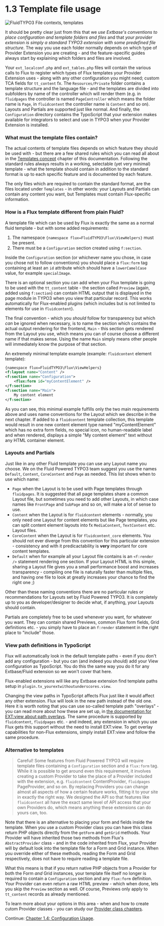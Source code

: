 1.3 Template file usage
=======================

![FluidTYPO3 File contexts, templates](../Images/FileContext/Templates.svgz)

It should be pretty clear just from this that we _use Extbase's conventions to place configuration and template folders and files_
and that _your provider extension is simply a standard TYPO3 extension with some predefined file structure_. The way you use each
folder normally depends on which type of Provider Extension you are creating - and the feature-specific guides always start by
explaining which folders and files are involved.

Your `ext_localconf.php` and `ext_tables.php` files will contain the various calls to Flux to register which types of Flux
templates your Provider Extension uses - along with any other configuration you might need; custom TCA fields for `tt_content` fx.
The `Resources/Private` folder contains a template structure and the language file - and the templates are divided into subfolders
by name of the controller which will render them (e.g. in `fluidpages` the controller is named `PageController` which means the
folder name is `Page`, in `fluidcontent` the controller name is `Content` and so on). Layouts and Partials are supported just like
normal. And finally, the `Configuration` directory contains the TypoScript that your extension makes available for integrators to
select and use in TYPO3 when your Provider Extension is installed.

### What must the template files contain?

The actual contents of template files depends on which feature they should be used with - but there are a few shared rules which
you can read all about in the [Templates concept](../3.Templating/3.2.CreatingTemplateFiles/3.2.1.CommonFileStructure.md) chapter
of this documentation. Following the standard rules always results in a working, selectable (yet very minimal) template - what the
template should contain in addition to the standard format is up to each specific feature and is documented by each feature.

The only files which are required to contain the standard format, are the files located under `Templates` - in other words: your
Layouts and Partials can contain any content you want, but Templates must contain Flux-specific information.

### How is a Flux template different from plain Fluid?

A template file which can be used by Flux is exactly the same as a normal fluid template - but with some added requirements:

1. The namespace `{namespace flux=FluidTYPO3\Flux\ViewHelpers}` must be present.
2. There must be a `Configuration` section created using `f:section`.

Inside the `Configuration` section (or whichever name you chose, in case you chose not to follow conventions) you should place
a `flux:form` tag containing at least an `id` attribute which should have a `lowerCamelCase` value, for example `specialImage`.

There is an optional section you can add when your Flux template is going to be used with the `tt_content` table - the section
called `Preview` (again, added using `f:section`) can contain HTML output that is displayed in the page module in TYPO3 when you
view that particular record. This works automatically for Flux-enabled plugins (which includes but is not limited to elements
for use in `fluidcontent`).

The final convention - which you *should* follow for transparency but which *can* be ignored when necessary, is to name the
section which contains the actual output rendering for the frontend, `Main` - this section gets rendered from the Layout you use,
which means you can of course choose a different name if that makes sense. Using the name `Main` simply means other people will
immediately know the purpose of that section.

An extremely minimal template example (example: `fluidcontent` element template):

```xml
{namespace flux=FluidTYPO3\Flux\ViewHelpers}
<f:layout name="Content" />
<f:section name="Configuration">
    <flux:form id="myContentElement" />
</f:section>
<f:section name="Main">
    My content element
</f:section>
```

As you can see, this minimal example fulfills only the two main requirements above and uses name conventions for the Layout which
we describe in the next chapter. If added to a `fluidcontent` template collection, this template would result in one new content
element type named "myContentElement" which has no extra form fields, no special icon, no human-readable label and when rendered,
displays a simple "My content element" text without any HTML container element.

### Layouts and Partials

Just like in any other Fluid template you can use any Layout name you choose. We on the Fluid Powered TYPO3 team suggest you use
the names `Default`, `Content`, `CoreContent` and `Page` as needed. This list shows when to use which name:

* `Page` when the Layout is to be used with Page templates through `fluidpages`. It is suggested that all page templates share a
  common Layout file, but sometimes you need to add other Layouts, in which case names like `FrontPage` and `SubPage` and so on,
  will make a lot of sense to use.
* `Content` when the Layout is for `fluidcontent` elements - normally, you only need one Layout for content elements but like Page
  templates, you can split content element layouts into fx `MediaContent`, `TextContent` etc. Layout files.
* `CoreContent` when the Layout is for `fluidcontent_core` elements. You should not ever diverge from this convention for this
  particular extension - consistency and with it predicactability is **very** important for core content templates.
* `Default` when for example all your Layout file contains is an `<f:render />` statement rendering one section. If your Layout
  HTML is this simple, sharing a Layout file gives you a small performance boost and increases transparency - compiling one file
  is naturally faster than multiple files, and having one file to look at greatly increases your chance to find the right one ;)

Other than these naming conventions there are no particular rules or recommendations for Layouts set by Fluid Powered TYPO3. It is
completely up to you as developer/designer to decide what, if anything, your Layouts should contain.

Partials are completely free to be used whenever you want, for whatever you want. They can contain shared Previews, common Flux
form fields, Grid definitions etc. - you simply have to place an `f:render` statement in the right place to "include" those.

### View path definitions in TypoScript

Flux will automatically look in the default template paths - even if you don't add any configuration - but you can (and indeed you
should) add your View configuration as TypoScript. You do this the same way you do it for any Extbase/Fluid extension so we won't
cover that here.

Flux-enabled extensions will like any Extbase extension find template paths setup in `plugin.tx_yourextwithoutunderscores.view`.

Changing the view paths in TypoScript affects Flux just like it would affect any other extension. Flux will look in the new path
instead of the old one. Here it is worth noting that you can use so-called template path "overlays" - you can read more about how
these are set up, in [the documentation for EXT:view about path overlays](https://github.com/FluidTYPO3/view#template-path-overlays).
The same procedure is supported by `fluidcontent`, `fluidpages` etc. - and indeed, any extension in which you use Flux gets this
support without the need to install EXT:view. To get overlay capabilities for non-Flux extensions, simply install EXT:view and
follow the same procedure.

### Alternative to templates

> Careful! Some features from Fluid Powered TYPO3 will require template files containing a `Configuration` section and a
> `flux:form` tag. While it is possible to get around even this requirement, it involves creating a custom Provider to take the
> place of a Provider included with the extension, e.g. `fluidcontent` ContentProvider, `fluidpages` PageProvider, and so on.
> By replacing Providers you can change almost all aspects of how a certain feature works, fitting it to your site in exactly the
> right way. We designed the API so that features like `fluidcontent` all have the exact same level of API access that your own
> Providers do, which means anything these extensions can do yours can, too.

Note that there is an alternative to placing your form and fields inside the template. When you use a custom Provider class you
can have this class return PHP objects directly from the `getForm` and `getGrid` methods. Your Provider will have inherited those
two methods from Flux's `AbstractProvider` class - and in the code inherited from Flux, your Provider will by default look into
the template file for a Form and Grid instance. When you override either of these methods, reading the Form and Grid respectively,
does not have to require reading a template file.

What this means is that if you return native PHP objects from a Provider for both the Form *and* Grid instances, your template
file itself no longer is required to contain a `Configuration` section and any `flux:form` definition. Your Provider can even
return a raw HTML preview - which when done, lets you skip the `Preview` section as well. Of course, Previews only apply to
`tt_content` records as already mentioned.

To learn more about your options in this area - when and how to create cutom Provider classes - you can study our
[Provider class chapters](../4.AdvancedProviders/4.2.CustomFluxProviders/4.2.1.UseCasesProviders.md).

Continue: [Chapter 1.4: Configuration Usage](1.4.ConfigurationUsage.md).
